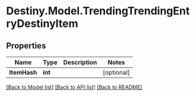 # Destiny.Model.TrendingTrendingEntryDestinyItem

## Properties

Name | Type | Description | Notes
------------ | ------------- | ------------- | -------------
**ItemHash** | **int** |  | [optional] 

[[Back to Model list]](../README.md#documentation-for-models) [[Back to API list]](../README.md#documentation-for-api-endpoints) [[Back to README]](../README.md)

